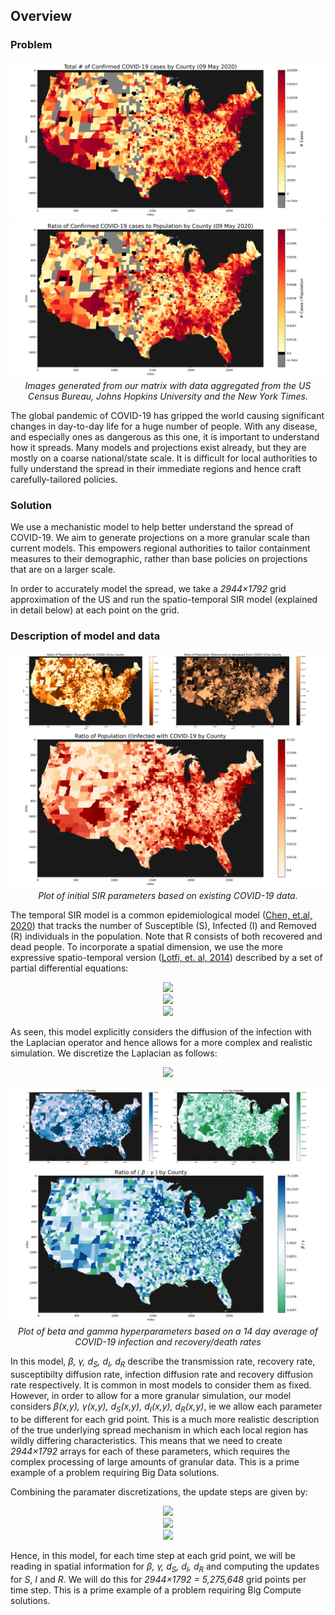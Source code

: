## Overview
### Problem
<p align="center">
<img src="https://raw.githubusercontent.com/not-a-hot-dog/parallelized-disease-modeling/gh-pages/_images/data_cases_total.png" alt>
<img src="https://raw.githubusercontent.com/not-a-hot-dog/parallelized-disease-modeling/gh-pages/_images/data_cases_pct.png" alt>
<em>Images generated from our matrix with data aggregated from the US Census Bureau, Johns Hopkins University and the New York Times.</em>
</p>

The global pandemic of COVID-19 has gripped the world causing significant changes in day-to-day life for a huge number of people. With any disease, and especially ones as dangerous as this one, it is important to understand how it spreads. Many models and projections exist already, but they are mostly on a coarse national/state scale. It is difficult for local authorities to fully understand the spread in their immediate regions and hence craft carefully-tailored policies. 

### Solution
We use a mechanistic model to help better understand the spread of COVID-19. We aim to generate projections on a more granular scale than current models. This empowers regional authorities to tailor containment measures to their demographic, rather than base policies on projections that are on a larger scale.

In order to accurately model the spread, we take a <i>2944&#215;1792</i> grid approximation of the US and run the spatio-temporal SIR model (explained in detail below) at each point on the grid.

### Description of model and data 
<p align="center">
<img src="https://raw.githubusercontent.com/not-a-hot-dog/parallelized-disease-modeling/gh-pages/_images/data_sir_group.png" alt>
<em>Plot of initial SIR parameters based on existing COVID-19 data.</em>
</p>

The temporal SIR model is a common epidemiological model ([Chen, et.al, 2020](https://arxiv.org/abs/2003.00122)) that tracks the number of Susceptible (S), Infected (I) and Removed (R) individuals in the population. Note that R consists of both recovered and dead people. To incorporate a spatial dimension, we use the more expressive spatio-temporal version ([Lotfi, et. al, 2014](https://www.hindawi.com/journals/ijpde/2014/186437/)) described by a set of partial differential equations:

<p align="center">
<img src="https://latex.codecogs.com/svg.latex?\frac{\partial&space;S}{\partial&space;t}=d_S\nabla^2S-\beta&space;SI" />  
<br>
<img src="https://latex.codecogs.com/svg.latex?\frac{\partial&space;I}{\partial&space;t}=d_I\nabla^2I&plus;\beta&space;SI-\gamma&space;I" />  
<br>
<img src="https://latex.codecogs.com/svg.latex?\frac{\partial&space;R}{\partial&space;t}=d_R\nabla^2R&plus;\gamma&space;I" />
</p>

As seen, this model explicitly considers the diffusion of the infection with the Laplacian operator and hence allows for a more complex and realistic simulation. We discretize the Laplacian as follows:

<p align="center">
<img src="https://latex.codecogs.com/svg.latex?\nabla^2S\approx\frac{S(x-\Delta&space;x,y)&plus;S(x&plus;\Delta&space;x,y)-4S(x,y)&plus;S(x,y-\Delta&space;y)&plus;S(x,y&plus;\Delta&space;y)}{\Delta&space;x\Delta&space;y}" />
</p>

<p align="center">
<img src="https://raw.githubusercontent.com/not-a-hot-dog/parallelized-disease-modeling/gh-pages/_images/data_beta_gamma.png" alt>
<em>Plot of beta and gamma hyperparameters based on a 14 day average of COVID-19 infection and recovery/death rates</em>
</p>

In this model, <i>&beta;, &gamma;, d<sub>S</sub>, d<sub>I</sub>, d<sub>R</sub></i> describe the transmission rate, recovery rate, susceptibilty diffusion rate, infection diffusion rate and recovery diffusion rate respectively. It is common in most models to consider them as fixed. However, in order to allow for a more granular simulation, our model considers <i>&beta;(x,y), &gamma;(x,y), d<sub>S</sub>(x,y), d<sub>I</sub>(x,y), d<sub>R</sub>(x,y)</i>, ie we allow each parameter to be different for each grid point. This is a much more realistic description of the true underlying spread mechanism in which each local region has wildly differing characteristics. This means that we need to create <i>2944&#215;1792</i> arrays for each of these parameters, which requires the complex processing of large amounts of granular data. This is a prime example of a problem requiring Big Data solutions. 

Combining the paramater discretizations, the update steps are given by:

<p align="center">
<img src="https://latex.codecogs.com/svg.latex?S^{t&plus;1}_{i,j}=S^{t}_{i,j}&plus;d_{S_{i,j}}(S^t_{i&plus;1,j}&plus;S^t_{i-1,j}-4S^t_{i,j}&plus;S^t_{i,j&plus;1}&plus;S^t_{i,j-1})-\beta_{i,j}S^{t}_{i,j}I^{t}_{i,j}" />  
<br>
<img src="https://latex.codecogs.com/svg.latex?I^{t&plus;1}_{i,j}=I^{t}_{i,j}&plus;d_{I_{i,j}}(I^t_{i&plus;1,j}&plus;I^t_{i-1,j}-4I^t_{i,j}&plus;I^t_{i,j&plus;1}&plus;I^t_{i,j-1})&plus;\beta_{i,j}S^{t}_{i,j}I^{t}_{i,j}-\gamma_{i,j}I^{t}_{i,j}" />  
<br>
<img src="https://latex.codecogs.com/svg.latex?R^{t&plus;1}_{i,j}=R^{t}_{i,j}&plus;d_{R_{i,j}}(R^t_{i&plus;1,j}&plus;R^t_{i-1,j}-4R^t_{i,j}&plus;R^t_{i,j&plus;1}&plus;R^t_{i,j-1})&plus;\gamma_{i,j}I^{t}_{i,j}" />
</p>

Hence, in this model, for each time step at each grid point, we will be reading in spatial information for <i>&beta;, &gamma;, d<sub>S</sub>, d<sub>I</sub>, d<sub>R</sub></i> and computing the updates for <i>S</i>, <i>I</i> and <i>R</i>. We will do this for <i>2944&#215;1792 = 5,275,648</i> grid points per time step. This is a prime example of a problem requiring Big Compute solutions.
